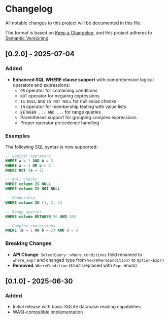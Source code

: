 # Changelog

All notable changes to this project will be documented in this file.

The format is based on [Keep a Changelog](https://keepachangelog.com/en/1.0.0/),
and this project adheres to [Semantic Versioning](https://semver.org/spec/v2.0.0.html).

## [0.2.0] - 2025-07-04

### Added
- **Enhanced SQL WHERE clause support** with comprehensive logical operators and expressions:
  - `OR` operator for combining conditions
  - `NOT` operator for negating expressions
  - `IS NULL` and `IS NOT NULL` for null value checks
  - `IN` operator for membership testing with value lists
  - `BETWEEN ... AND ...` for range queries
  - Parentheses support for grouping complex expressions
  - Proper operator precedence handling

### Examples
The following SQL syntax is now supported:

```sql
-- Logical operators
WHERE a = 1 AND b = 2
WHERE a = 1 OR b = 2
WHERE NOT (a = 1)

-- Null checks
WHERE column IS NULL
WHERE column IS NOT NULL

-- Membership
WHERE column IN (1, 2, 3)

-- Range queries
WHERE column BETWEEN 50 AND 100

-- Complex expressions
WHERE (a = 1 OR b = 2) AND c = 3
```

### Breaking Changes
- **API Change**: `SelectQuery::where_conditions` field renamed to `where_expr` and changed type from `Vec<WhereCondition>` to `Option<Expr>`
- **Removed**: `WhereCondition` struct (replaced with `Expr` enum)

## [0.1.0] - 2025-06-30

### Added
- Initial release with basic SQLite database reading capabilities
- WASI-compatible implementation